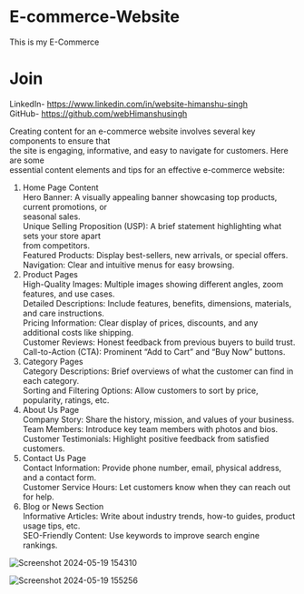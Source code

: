 # E-commerce-Website
This is my E-Commerce<br>

<h1>Join</h1>

LinkedIn- https://www.linkedin.com/in/website-himanshu-singh<br>
GitHub- https://github.com/webHimanshusingh<br>


Creating content for an e-commerce website involves several key components to ensure that<br>
the site is engaging, informative, and easy to navigate for customers. Here are some <br>
essential content elements and tips for an effective e-commerce website:<br>

1. Home Page Content<br>
Hero Banner: A visually appealing banner showcasing top products, current promotions, or<br> seasonal sales.<br>
Unique Selling Proposition (USP): A brief statement highlighting what sets your store apart<br>
from competitors.<br>
Featured Products: Display best-sellers, new arrivals, or special offers.<br>
Navigation: Clear and intuitive menus for easy browsing.<br>
2. Product Pages<br>
High-Quality Images: Multiple images showing different angles, zoom features, and use cases.<br>
Detailed Descriptions: Include features, benefits, dimensions, materials, and care instructions.<br>
Pricing Information: Clear display of prices, discounts, and any additional costs like shipping.<br>
Customer Reviews: Honest feedback from previous buyers to build trust.<br>
Call-to-Action (CTA): Prominent “Add to Cart” and “Buy Now” buttons.<br>
3. Category Pages<br>
Category Descriptions: Brief overviews of what the customer can find in each category.<br>
Sorting and Filtering Options: Allow customers to sort by price, popularity, ratings, etc.<br>
4. About Us Page<br>
Company Story: Share the history, mission, and values of your business.<br>
Team Members: Introduce key team members with photos and bios.<br>
Customer Testimonials: Highlight positive feedback from satisfied customers.<br>
5. Contact Us Page<br>
Contact Information: Provide phone number, email, physical address, and a contact form.<br>
Customer Service Hours: Let customers know when they can reach out for help.<br>
6. Blog or News Section<br>
Informative Articles: Write about industry trends, how-to guides, product usage tips, etc.<br>
SEO-Friendly Content: Use keywords to improve search engine rankings.<br>


![Screenshot 2024-05-19 154310](https://github.com/webHimanshusingh/E-commerce-Website/assets/170223793/b1ced227-ad58-419b-9473-e6a08dd129d6)


![Screenshot 2024-05-19 155256](https://github.com/webHimanshusingh/E-commerce-Website/assets/170223793/93a1f723-61d1-43b5-b644-ce5ff0094ad0)
